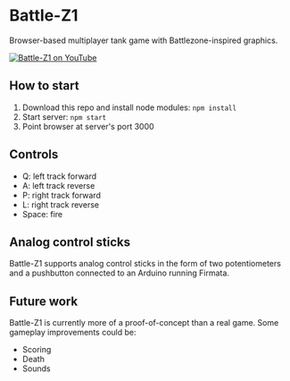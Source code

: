 # Battle-Z1

Browser-based multiplayer tank game with Battlezone-inspired graphics.

[![Battle-Z1 on YouTube](http://img.youtube.com/vi/QV0unBpJ5Ek/0.jpg)](http://www.youtube.com/watch?v=QV0unBpJ5Ek)

## How to start

1. Download this repo and install node modules: `npm install`
1. Start server: `npm start`
1. Point browser at server's port 3000

## Controls

* Q: left track forward
* A: left track reverse
* P: right track forward
* L: right track reverse
* Space: fire

## Analog control sticks

Battle-Z1 supports analog control sticks in the form of two potentiometers and a pushbutton connected to an Arduino running Firmata.

## Future work

Battle-Z1 is currently more of a proof-of-concept than a real game. Some gameplay improvements could be:
* Scoring
* Death
* Sounds
